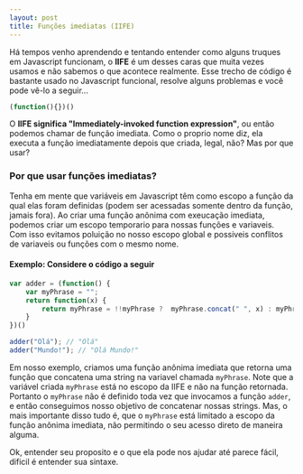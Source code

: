 ```yaml
---
layout: post
title: Funções imediatas (IIFE)
---
```


Há tempos venho aprendendo e tentando entender como alguns truques em Javascript funcionam, o **IIFE** é um desses caras que muita vezes usamos e não sabemos o que acontece realmente. Esse trecho de código é bastante usado no Javascript funcional, resolve alguns problemas e você pode vê-lo a seguir...

<!--more-->

```javascript
(function(){})()
```

O **IIFE significa "Immediately-invoked function expression"**, ou então podemos chamar de função imediata. Como o proprio nome diz, ela executa a função imediatamente depois que criada, legal, não? Mas por que usar?

### Por que usar funções imediatas?

Tenha em mente que variáveis em Javascript têm como escopo a função da qual elas foram definidas (podem ser acessadas somente dentro da função, jamais fora). Ao criar uma função anônima com exeucação imediata, podemos criar um escopo temporario para nossas funções e variaveis. Com isso evitamos poluição no nosso escopo global e possiveis conflitos de variaveis ou funções com o mesmo nome.

#### Exemplo: Considere o código a seguir

```javascript
var adder = (function() {
	var myPhrase = "";
	return function(x) {		
		return myPhrase = !!myPhrase ?  myPhrase.concat(" ", x) : myPhrase.concat(x);
	}
})()

adder("Olá"); // "Olá"
adder("Mundo!"); // "Olá Mundo!"
```

Em nosso exemplo, criamos uma função anônima imediata que retorna uma função que concatena uma string na variavel chamada ```myPhrase```. Note que a variável criada ```myPhrase``` está no escopo da IIFE e não na função retornada. Portanto o ```myPhrase``` não é definido toda vez que invocamos a função ```adder```, e então conseguimos nosso objetivo de concatenar nossas strings. Mas, o mais importante disso tudo é, que o ```myPhrase``` está limitado a escopo da função anônima imediata, não permitindo o seu acesso direto de maneira alguma.

Ok, entender seu proposito e o que ela pode nos ajudar até parece fácil, dificil é entender sua sintaxe.
